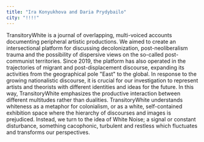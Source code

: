 ```yaml
---
title: "Ira Konyukhova and Daria Prydybailo"
city: "!!!!"
---
```


TransitoryWhite is a journal of overlapping, multi-voiced accounts documenting peripheral artistic productions.
We aimed to create an intersectional platform for discussing decolonization, post-neoliberalism trauma and the possibility of dispersive views on the so-called post-communist territories.
Since 2019, the platform has also operated in the trajectories of migrant and post-displacement discourse, expanding its activities from the geographical pole "East" to the global. In response to the growing nationalistic discourse, it is crucial for our investigation to represent artists and theorists with different identities and ideas for the future. In this way, TransitoryWhite emphasizes the productive interaction between different multitudes rather than dualities. 
TransitoryWhite understands whiteness as a metaphor for colonialism, or as a white, self-contained exhibition space where the hierarchy of discourses and images is prejudiced. Instead, we turn to the idea of White Noise; a signal or constant disturbance, something cacophonic, turbulent and restless which fluctuates and transforms our perspectives.
